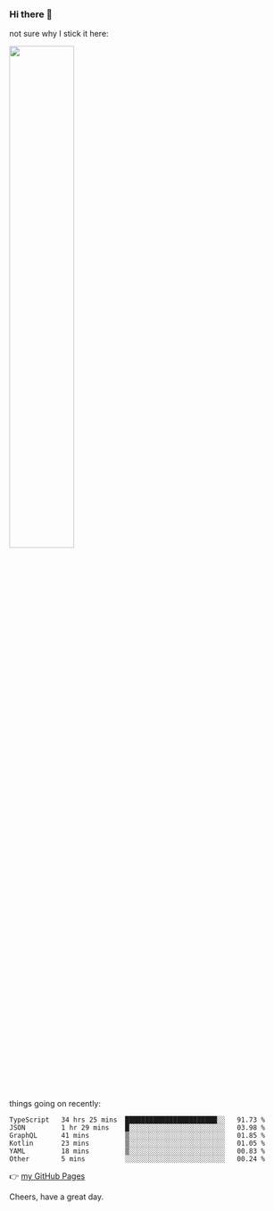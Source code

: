 ### Hi there 👋

not sure why I stick it here:

[<img width="48%" src="https://github-readme-stats.vercel.app/api?username=ykzhukian&show_icons=true&theme=dracula">](https://github.com/anuraghazra/github-readme-stats)


things going on recently:

<!--START_SECTION:waka-->

```text
TypeScript   34 hrs 25 mins  ███████████████████████░░   91.73 %
JSON         1 hr 29 mins    █░░░░░░░░░░░░░░░░░░░░░░░░   03.98 %
GraphQL      41 mins         ▒░░░░░░░░░░░░░░░░░░░░░░░░   01.85 %
Kotlin       23 mins         ▒░░░░░░░░░░░░░░░░░░░░░░░░   01.05 %
YAML         18 mins         ▒░░░░░░░░░░░░░░░░░░░░░░░░   00.83 %
Other        5 mins          ░░░░░░░░░░░░░░░░░░░░░░░░░   00.24 %
```

<!--END_SECTION:waka-->

👉 [my GitHub Pages](https://ykzhukian.github.io)

Cheers, have a great day.

